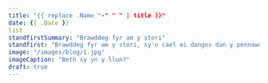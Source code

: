 ```yaml
---
title: "{{ replace .Name "-" " " | title }}"
date: {{ .Date }}
list
standfirstSummary: "Brawddeg fyr am y stori"
standfirst: "Brawddeg fyr am y stori, sy'n cael ei dangos dan y pennawd ar y tudalen stori"
image: "/images/blog/1.jpg"
imageCaption: "Beth sy yn y llun?"
draft: true
---
```

